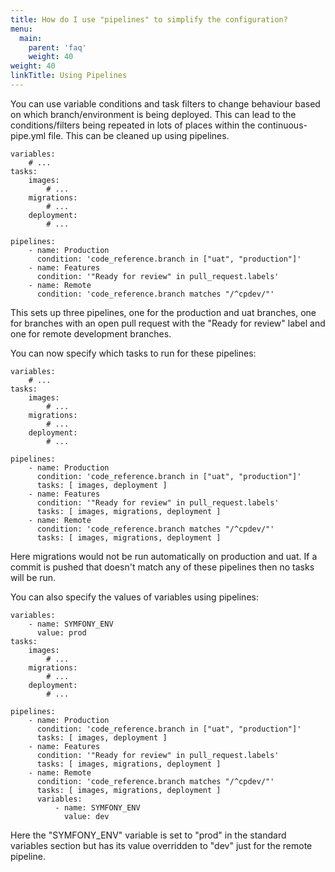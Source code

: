 ```yaml
---
title: How do I use "pipelines" to simplify the configuration?
menu:
  main:
    parent: 'faq'
    weight: 40
weight: 40
linkTitle: Using Pipelines
---
```

You can use variable conditions and task filters to change behaviour based on which branch/environment is being deployed. This can lead to the conditions/filters being repeated in lots of places within the continuous-pipe.yml file. This can be cleaned up using pipelines.

```
variables:
    # ...
tasks:
    images:
        # ...
    migrations:
        # ...
    deployment:
        # ...
        
pipelines:
    - name: Production
      condition: 'code_reference.branch in ["uat", "production"]'
    - name: Features
      condition: '"Ready for review" in pull_request.labels'
    - name: Remote
      condition: 'code_reference.branch matches "/^cpdev/"'
```

This sets up three pipelines, one for the production and uat branches, one for branches with an open pull request with the "Ready for review" label and one for remote development branches.

You can now specify which tasks to run for these pipelines:

```
variables:
    # ...
tasks:
    images:
        # ...
    migrations:
        # ...
    deployment:
        # ...
        
pipelines:
    - name: Production
      condition: 'code_reference.branch in ["uat", "production"]'
      tasks: [ images, deployment ]
    - name: Features
      condition: '"Ready for review" in pull_request.labels'
      tasks: [ images, migrations, deployment ]
    - name: Remote
      condition: 'code_reference.branch matches "/^cpdev/"'
      tasks: [ images, migrations, deployment ]
```

Here migrations would not be run automatically on production and uat. If a commit is pushed that doesn't match any of these pipelines then no tasks will be run.

You can also specify the values of variables using pipelines:

```
variables:
    - name: SYMFONY_ENV
      value: prod
tasks:
    images:
        # ...
    migrations:
        # ...
    deployment:
        # ...
        
pipelines:
    - name: Production
      condition: 'code_reference.branch in ["uat", "production"]'
      tasks: [ images, deployment ]
    - name: Features
      condition: '"Ready for review" in pull_request.labels'
      tasks: [ images, migrations, deployment ]
    - name: Remote
      condition: 'code_reference.branch matches "/^cpdev/"'
      tasks: [ images, migrations, deployment ]
      variables:
          - name: SYMFONY_ENV
            value: dev
```

Here the "SYMFONY_ENV" variable is set to "prod" in the standard variables section but has its value overridden to "dev" just for the remote pipeline.
